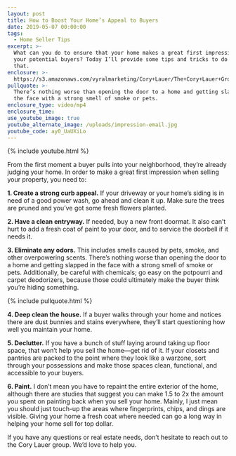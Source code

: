 ```yaml
---
layout: post
title: How to Boost Your Home’s Appeal to Buyers
date: 2019-05-07 00:00:00
tags:
  - Home Seller Tips
excerpt: >-
  What can you do to ensure that your home makes a great first impression on
  your potential buyers? Today I’ll provide some tips and tricks to do just
  that.
enclosure: >-
  https://s3.amazonaws.com/vyralmarketing/Cory+Lauer/The+Cory+Lauer+Group-+How+to+Boost+Your+Homes+Appeal+to+Buyers.mp4
pullquote: >-
  There’s nothing worse than opening the door to a home and getting slapped in
  the face with a strong smell of smoke or pets.
enclosure_type: video/mp4
enclosure_time:
use_youtube_image: true
youtube_alternate_image: /uploads/impression-email.jpg
youtube_code: ay0_UaUXiLo
---
```


{% include youtube.html %}

From the first moment a buyer pulls into your neighborhood, they’re already judging your home. In order to make a great first impression when selling your property, you need to:

**1\. Create a strong curb appeal.** If your driveway or your home’s siding is in need of a good power wash, go ahead and clean it up. Make sure the trees are pruned and you’ve got some fresh flowers planted.&nbsp;

**2\. Have a clean entryway.** If needed, buy a new front doormat. It also can’t hurt to add a fresh coat of paint to your door, and to service the doorbell if it needs it.&nbsp;

**3\. Eliminate any odors.** This includes smells caused by pets, smoke, and other overpowering scents. There’s nothing worse than opening the door to a home and getting slapped in the face with a strong smell of smoke or pets. Additionally, be careful with chemicals; go easy on the potpourri and carpet deodorizers, because those could ultimately make the buyer think you’re hiding something.

{% include pullquote.html %}

**4\. Deep clean the house.** If a buyer walks through your home and notices there are dust bunnies and stains everywhere, they’ll start questioning how well you maintain your home.

**5\. Declutter.** If you have a bunch of stuff laying around taking up floor space, that won’t help you sell the home—get rid of it. If your closets and pantries are packed to the point where they look like a warzone, sort through your possessions and make those spaces clean, functional, and accessible to your buyers.

**6\. Paint.** I don’t mean you have to repaint the entire exterior of the home, although there are studies that suggest you can make 1.5 to 2x the amount you spent on painting back when you sell your home. Mainly, I just mean you should just touch-up the areas where fingerprints, chips, and dings are visible. Giving your home a fresh coat where needed can go a long way in helping your home sell for top dollar.

If you have any questions or real estate needs, don’t hesitate to reach out to the Cory Lauer group. We’d love to help you.